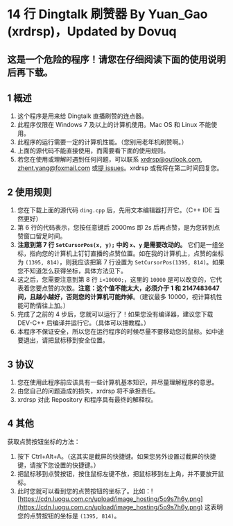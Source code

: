 # 14 行 Dingtalk 刷赞器 By Yuan\_Gao (xrdrsp)，Updated by Dovuq

## 这是一个危险的程序！请您在仔细阅读下面的使用说明后再下载。

## 1 概述

1. 这个程序是用来给 Dingtalk 直播刷赞的连点器。
1. 此程序仅限在 Windows 7 及以上的计算机使用。Mac OS 和 Linux 不能使用。
1. 此程序的运行需要一定的计算机性能。（您别用老年机刷赞啊。）
1. 上面的源代码不能直接使用，而需要看下面的使用规则。
1. 若您在使用或理解时遇到任何问题，可以联系 xrdrsp@outlook.com, zhent.yang@foxmail.com 或[提 issues](https://www.github.com/Dovuq/Dingtalk/issues)。xrdrsp 或我将在第二时间回复您。

## 2 使用规则

1. 您在下载上面的源代码 `ding.cpp` 后，先用文本编辑器打开它。（C++ IDE 当然更好）
1. 第 6 行的代码表示，您按任意键后 2000ms 即 2s 后再点赞，是为您转到点赞窗口留足时间。
1. **注意到第 7 行 `SetCursorPos(x, y);` 中的 `x`、`y` 是需要改动的。** 它们是一组坐标，指向您的计算机上钉钉直播的点赞位置。如在我的计算机上，点赞的坐标为 `(1395, 814)`，则我应该把第 7 行设置为 `SetCursorPos(1395, 814)`。如果您不知道怎么获得坐标，具体方法见下。
1. 这之后，您需要注意到第 8 行 `i<10000;`，这里的 `10000` 是可以改变的，它代表着您要点赞的次数。**注意：这个值不能太大，必须介于 1 和 2147483647 间，且越小越好，否则您的计算机可能炸掉**。（建议最多 10000，视计算机性能可酌情往上加。）
1. 完成了之前的 4 步后，您就可以运行了！如果您没有编译器，建议您下载 DEV-C++ 后编译并运行它。（具体可以搜教程。）
1. 本程序不保证安全，所以您在运行程序的时候尽量不要移动您的鼠标。如中途要退出，请把鼠标移到安全位置。

## 3 协议

1. 您在使用此程序前应该具有一些计算机基本知识，并尽量理解程序的意思。
1. 由您自己的问题造成的损失，xrdrsp 将不承担责任。
1. xrdrsp 对此 Repository 和程序具有最终的解释权。

## 4 其他

获取点赞按钮坐标的方法：

1. 按下 Ctrl+Alt+A。（这其实是截屏的快捷键。如果您另外设置过截屏的快捷键，请按下您设置的快捷键。）
1. 把鼠标移到点赞按钮，按住鼠标左键不放，把鼠标移到左上角，并不要放开鼠标。
1. 此时您就可以看到您的点赞按钮的坐标了。比如：![https://cdn.luogu.com.cn/upload/image_hosting/5o9s7h6y.png](https://cdn.luogu.com.cn/upload/image_hosting/5o9s7h6y.png) 这表明您的点赞按钮的坐标是 `(1395, 814)`。
